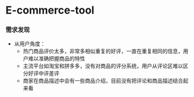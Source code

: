# E-commerce-tool

### 需求发现
- 从用户角度：
  - 热门商品评价太多，非常多相似重复的好评，一直在重复相同的信息，用户难以准确把握商品的特性
  - 主流平台如淘宝和拼多多，没有对商品的评分系统，用户从评论区难以区分好评中评差评
  - 商家在商品描述中会有一些商品介绍，目前没有把评论和商品描述结合起来看
